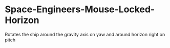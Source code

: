 # Space-Engineers-Mouse-Locked-Horizon
Rotates the ship around the gravity axis on yaw and around horizon right on pitch
